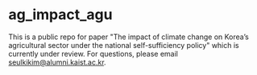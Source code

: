 # ag_impact_agu
This is a public repo for paper "The impact of climate change on Korea’s agricultural sector under the national self-sufficiency policy" which is currently under review. For questions, please email seulkikim@alumni.kaist.ac.kr.
